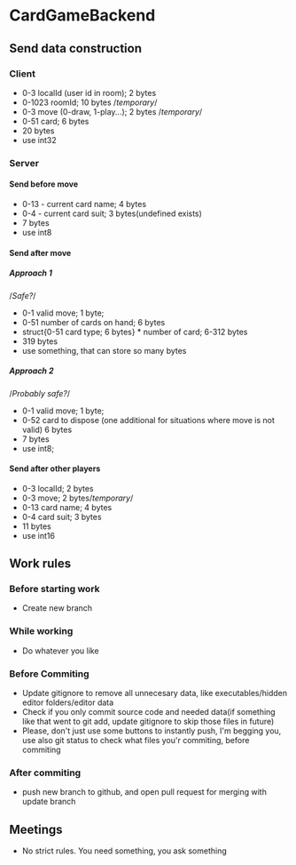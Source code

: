 # CardGameBackend

## Send data construction
### Client
* 0-3 localId (user id in room); 2 bytes
* 0-1023 roomId; 10 bytes /*temporary*/
* 0-3 move (0-draw, 1-play...); 2 bytes /*temporary*/
* 0-51 card; 6 bytes
* 20 bytes
* use int32
### Server
#### Send before move
* 0-13 - current card name; 4 bytes
* 0-4 - current card suit; 3 bytes(undefined exists)
* 7 bytes
* use int8
#### Send after move
##### Approach 1
/*Safe?*/
* 0-1 valid move; 1 byte;
* 0-51 number of cards on hand; 6 bytes
* struct{0-51 card type; 6 bytes} * number of card; 6-312 bytes
* 319 bytes
* use something, that can store so many bytes
##### Approach 2
/*Probably safe?*/
* 0-1 valid move; 1 byte;
* 0-52 card to dispose (one additional for situations where move is not valid) 6 bytes
* 7 bytes
* use int8;
#### Send after other players
* 0-3 localId; 2 bytes
* 0-3 move; 2 bytes/*temporary*/
* 0-13 card name; 4 bytes
* 0-4 card suit; 3 bytes
* 11 bytes
* use int16
## Work rules
### Before starting work
* Create new branch
### While working
* Do whatever you like
### Before Commiting
* Update gitignore to remove all unnecesary data, like executables/hidden editor folders/editor data
* Check if you only commit source code and needed data(if something like that went to git add, update gitignore to skip those files in future)
* Please, don't just use some buttons to instantly push, I'm begging you, use also git status to check what files you'r commiting, before commiting
### After commiting
* push new branch to github, and open pull request for merging with update branch

## Meetings
* No strict rules. You need something, you ask something
